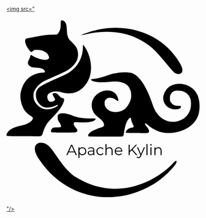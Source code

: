 <a href="버튼을 눌렀을 때 이동할 링크" target="_blank"><img src="<svg role="img" viewBox="0 0 24 24" xmlns="http://www.w3.org/2000/svg"><title>Apache Kylin</title><path d="M8.033 16.459l-.59 1.29h.142l.155-.344h.72l.154.345h.144l-.59-1.291h-.135zm-.243.835l.31-.694.31.694h-.62zm1.154-.515v1.328h.131v-.54a.424.424 0 0 0 .369.192c.277 0 .483-.2.483-.494a.47.47 0 0 0-.483-.493.42.42 0 0 0-.374.2v-.192h-.126zm.49.107c.205 0 .362.153.362.378 0 .227-.157.379-.361.379-.207 0-.362-.152-.362-.379 0-.224.155-.378.362-.378zm1.487.864v-.602c0-.25-.142-.376-.392-.376a.616.616 0 0 0-.395.13l.059.099a.494.494 0 0 1 .323-.115c.18 0 .274.09.274.257v.059h-.308c-.278 0-.374.125-.374.275 0 .167.135.282.354.282.16 0 .275-.061.334-.16v.15h.125zm-.13-.292c-.052.128-.161.198-.309.198-.154 0-.245-.07-.245-.183 0-.1.06-.173.25-.173h.303v.158zm.525-.193c0 .228.155.378.367.378a.328.328 0 0 0 .282-.142l.098.066c-.077.125-.216.192-.38.192-.29 0-.5-.205-.5-.494 0-.29.21-.493.5-.493.164 0 .303.065.38.192l-.098.066a.33.33 0 0 0-.282-.144c-.212 0-.367.152-.367.379zm1.12-.884v.568c.072-.112.199-.177.363-.177.236 0 .398.137.398.415v.563h-.13v-.55c0-.205-.108-.31-.292-.31-.208 0-.34.13-.34.35v.51h-.13v-1.37h.13zm1.968.884c0-.292-.198-.493-.47-.493-.274 0-.475.205-.475.493 0 .287.207.494.51.494a.477.477 0 0 0 .374-.159l-.074-.085a.382.382 0 0 1-.297.128c-.212 0-.367-.135-.382-.338h.812l.002-.04zm-.814-.058a.337.337 0 0 1 .343-.322c.19 0 .329.132.345.322h-.688zm1.728-.748v.78l.758-.78h.157l-.559.584.598.707h-.162l-.528-.607-.264.267v.34h-.136v-1.291h.136zm1.292 1.383l.042-.094-.433-.969h.136l.365.825.365-.825h.13l-.486 1.087c-.08.19-.184.25-.322.25a.332.332 0 0 1-.236-.088l.06-.098a.243.243 0 0 0 .178.074c.086 0 .145-.04.2-.162zm.92-1.461v1.369h-.131v-1.37h.13zm.365.398h.13v.97h-.13v-.97zm.066-.212a.095.095 0 0 1-.095-.094c0-.05.042-.092.095-.092a.093.093 0 1 1 0 .186zm.556.212v.18c.07-.119.2-.187.369-.187.236 0 .398.137.398.415v.562h-.131v-.55c0-.204-.107-.309-.291-.309-.209 0-.34.13-.34.35v.51h-.13v-.97h.125zM2.086 15.41C.264 15.4.124 15.395.063 15.356c-.084-.055-.084-.137-.002-.302.223-.448.78-.76 1.676-.943.575-.116.917-.252 1.23-.487.374-.281.418-.538.12-.69a2.52 2.52 0 0 1-.868-.786c-.294-.447-.492-1.162-.492-1.778 0-.321.168-.938.36-1.323.282-.565.68-.963 1.236-1.235a3.043 3.043 0 0 1 1.25-.298c.085 0 .142-.014.178-.044.05-.04.052-.051.026-.13-.04-.119-.206-.266-.373-.328-.156-.058-.332-.085-.807-.122-.18-.013-.38-.04-.444-.06a.788.788 0 0 1-.411-.28c-.057-.085-.067-.126-.067-.259 0-.14.011-.179.098-.338.092-.168.13-.267.2-.522.023-.086.037-.102.09-.102.033 0 .1.031.148.07.292.23 1.183.53 1.571.53.246 0 .361-.035.453-.14.064-.073.071-.095.058-.181a1.036 1.036 0 0 0-.268-.502c-.14-.14-.426-.285-.694-.355a1.921 1.921 0 0 0-.504-.054c-.345-.004-.373.004-.563.163-.158.132-.21.12-.386-.089-.441-.522-.646-1.065-.518-1.37.041-.1.095-.121.467-.184.163-.027.498-.091.744-.143.965-.202 1.498-.268 2.164-.267.56.001.585-.006.736-.231.199-.297.271-.585.272-1.088 0-.406.018-.455.162-.455.113 0 .276.08.357.176.16.189.221.439.249 1.012.017.351.035.509.08.686.094.364.146.445.543.837.493.488.64.722.731 1.16.073.352.032.768-.107 1.085-.171.393-.579.845-1.033 1.147-.351.234-.757.427-2.302 1.097-.297.128-.61.27-.696.312-.559.282-1.082.816-1.283 1.31-.058.14-.07.21-.08.443-.016.43.076.72.34 1.07.181.242.53.508.791.606.323.121.776.127 1.154.016.37-.108.797-.361.747-.442-.026-.042-.08-.031-.245.048-.627.299-1.316.344-1.71.112a2.043 2.043 0 0 1-.55-.551c-.228-.386-.3-.932-.173-1.303a1.14 1.14 0 0 1 .313-.468c.24-.233.993-.618 2.46-1.258.868-.38 1.04-.464 1.342-.666a3.719 3.719 0 0 0 1.67-3.135c0-.148.01-.27.021-.27.028 0 .19.216.313.416.627 1.026.843 2.398.54 3.443-.284.978-.948 1.741-1.77 2.034a2.307 2.307 0 0 1-.88.14 2.57 2.57 0 0 1-.852-.13c-.467-.135-.814-.148-1.19-.044-.346.096-.52.235-.588.47a.682.682 0 0 0 .08.518c.086.16.165.215.323.228.234.019.547-.145.547-.287 0-.031-.07-.178-.156-.326-.086-.148-.156-.295-.156-.328 0-.089.084-.133.251-.133.22 0 .36.076.528.284.158.196.301.3.47.34.206.05.235.158.13.476-.175.522-.62 1.133-1.429 1.96a8.642 8.642 0 0 0-.596.66c-.224.319-.44.787-.565 1.224-.087.306-.164.384-.41.412-.039.005-.952.003-2.028-.004zM9.741 2.668a10.68 10.68 0 0 1 5.137-.638c2.634.336 4.891 1.67 6.295 3.72.499.728.699 1.143.7 1.451 0 .346-.242.533-.618.477a.98.98 0 0 1-.508-.271 24.729 24.729 0 0 1-.672-.781c-1.308-1.565-1.733-2.01-2.404-2.516a8.626 8.626 0 0 0-1.856-1.044c-1.82-.713-3.944-.805-6.106-.266-.494.123-.48.067.032-.132zM23.807 12.89c-.359.932-1.224 1.631-2.401 1.942-.939.247-1.7.244-2.46-.01a4.319 4.319 0 0 1-1.42-.84c-.22-.205-.294-.23-.294-.097 0 .067.034.124.18.306.231.285.336.488.316.613-.02.123-.104.19-.261.21-.185.022-2.544.004-2.593-.02-.104-.051.012-.31.203-.45.143-.104.275-.158.492-.199.184-.035.247-.075.247-.157 0-.02-.054-.146-.12-.278a2.606 2.606 0 0 1-.23-.723c-.024-.13-.177-.073-.319.117-.247.331-.419.856-.53 1.623-.056.377-.085.46-.18.502-.048.022-.56.028-2.072.026a104.858 104.858 0 0 1-2.07-.014c-.213-.04-.178-.254.08-.48.21-.184.703-.417 1.303-.616.406-.135.454-.173.452-.36-.002-.29-.235-.573-.873-1.06-.671-.511-.864-1.516-.43-2.235.261-.431.73-.782 1.2-.897.803-.196 1.43.033 1.722.628.11.225.182.477.16.563-.022.089-.093.071-.272-.066-.258-.198-.434-.27-.682-.28-.255-.01-.416.036-.552.16-.158.141-.198.244-.199.508 0 .208.007.242.077.392.377.796 1.599.95 2.453.308.278-.21.623-.788.724-1.216.043-.181.05-.267.04-.528-.009-.267-.02-.342-.082-.519-.155-.445-.343-.685-.672-.855-.503-.26-1.133-.33-1.989-.22-.728.092-1.493.059-1.95-.086-.2-.063-.27-.114-.27-.194 0-.067.023-.074.3-.094.428-.031.896-.147 1.651-.408.248-.086.556-.183.684-.215.783-.198 1.609-.252 2.218-.146.26.045.572.2.811.402.695.588 1.368 1.78 1.913 3.39.168.497.323.839.506 1.117.41.627.958 1.01 1.65 1.155.08.017.28.03.444.029a2.19 2.19 0 0 0 1.002-.235c.608-.289.977-.74 1.163-1.423.068-.25.075-.85.013-1.086-.144-.54-.492-.896-1.038-1.059-.239-.071-.773-.091-.942-.035a.877.877 0 0 0-.537.514c-.044.11-.054.186-.055.4-.002.237.005.278.062.4.174.371.505.547 1.031.548.26 0 .3.02.274.14-.03.136-.178.225-.437.265a1.667 1.667 0 0 1-.986-.13c-.308-.143-.595-.477-.72-.835a1.452 1.452 0 0 1-.021-.76 2.4 2.4 0 0 1 .368-.732c.399-.492 1.06-.746 1.775-.68 1.002.092 1.779.639 2.121 1.494.278.693.288 1.796.022 2.486zm-12.888.57c-.265.18-1.02.268-1.913.22-.547-.028-.6-.019-.639.113-.041.145.034.318.234.535.27.295.291.447.077.562-.098.052-.107.052-1.539.058-1.2.004-1.453 0-1.517-.029-.139-.06-.129-.264.021-.434.133-.15.178-.163.652-.178.387-.012.431-.017.462-.06a.189.189 0 0 0 .033-.095c0-.081-.102-.304-.212-.466-.175-.258-.205-.345-.206-.608-.001-.257.024-.317.175-.42.253-.172.937-.1 1.626.173.67.265 1.328.371 2.309.371.509 0 .585.005.597.038.019.047-.055.15-.16.22zm10.194 5.002c.047.04.038.178-.02.29-.123.242-.518.705-1.008 1.183-.842.821-1.599 1.354-2.673 1.884-1.593.786-3.18 1.16-4.87 1.148a19.02 19.02 0 0 1-.675-.012 10.35 10.35 0 0 1-2.395-.479c-2.186-.718-4.043-2.16-5.4-4.19-.375-.563-.517-.895-.538-1.256-.015-.254.011-.37.12-.531a.539.539 0 0 1 .242-.2c.156-.08.178-.084.396-.083.503.004.899.247 1.353.83.086.11.326.449.535.752.43.628.756 1.068 1.046 1.416.255.306.72.77.976.975.419.334 1.405.863 2.117 1.134 2.32.883 4.7.8 7.069-.247 1.22-.54 2.408-1.364 3.27-2.27.295-.31.4-.39.455-.344z"/></svg>"/></a>

<!--
**dnjfht/dnjfht** is a ✨ _special_ ✨ repository because its `README.md` (this file) appears on your GitHub profile.

Here are some ideas to get you started:

- 🔭 I’m currently working on ...
- 🌱 I’m currently learning ...
- 👯 I’m looking to collaborate on ...
- 🤔 I’m looking for help with ...
- 💬 Ask me about ...
- 📫 How to reach me: ...
- 😄 Pronouns: ...
- ⚡ Fun fact: ...
-->
